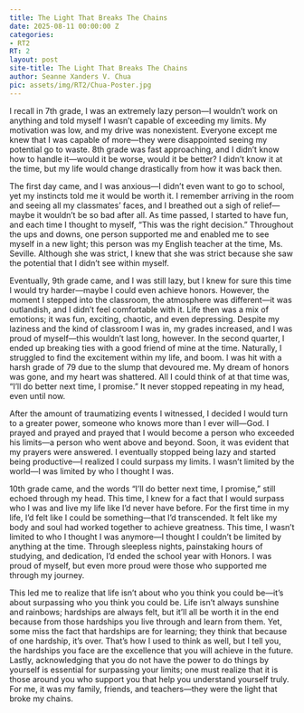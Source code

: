 ```yaml
---
title: The Light That Breaks The Chains
date: 2025-08-11 00:00:00 Z
categories:
- RT2
RT: 2
layout: post
site-title: The Light That Breaks The Chains
author: Seanne Xanders V. Chua
pic: assets/img/RT2/Chua-Poster.jpg
---
```


I recall in 7th grade, I was an extremely lazy person—I wouldn’t work on anything and told myself I wasn’t capable of exceeding my limits. My motivation was low, and my drive was nonexistent. Everyone except me knew that I was capable of more—they were disappointed seeing my potential go to waste. 8th grade was fast approaching, and I didn’t know how to handle it—would it be worse, would it be better? I didn’t know it at the time, but my life would change drastically from how it was back then. 

The first day came, and I was anxious—I didn’t even want to go to school, yet my instincts told me it would be worth it. I remember arriving in the room and seeing all my classmates’ faces, and I breathed out a sigh of relief—maybe it wouldn’t be so bad after all. As time passed, I started to have fun, and each time I thought to myself, “This was the right decision.” Throughout the ups and downs, one person supported me and enabled me to see myself in a new light; this person was my English teacher at the time, Ms. Seville. Although she was strict, I knew that she was strict because she saw the potential that I didn’t see within myself. 

Eventually, 9th grade came, and I was still lazy, but I knew for sure this time I would try harder—maybe I could even achieve honors. However, the moment I stepped into the classroom, the atmosphere was different—it was outlandish, and I didn’t feel comfortable with it. Life then was a mix of emotions; it was fun, exciting, chaotic, and even depressing. Despite my laziness and the kind of classroom I was in, my grades increased, and I was proud of myself—this wouldn’t last long, however. In the second quarter, I ended up breaking ties with a good friend of mine at the time. Naturally, I struggled to find the excitement within my life, and boom. I was hit with a harsh grade of 79 due to the slump that devoured me. My dream of honors was gone, and my heart was shattered. All I could think of at that time was, “I’ll do better next time, I promise.” It never stopped repeating in my head, even until now. 


After the amount of traumatizing events I witnessed, I decided I would turn to a greater power, someone who knows more than I ever will—God. I prayed and prayed and prayed that I would become a person who exceeded his limits—a person who went above and beyond. Soon, it was evident that my prayers were answered. I eventually stopped being lazy and started being productive—I realized I could surpass my limits. I wasn’t limited by the world—I was limited by who I thought I was. 

10th grade came, and the words “I’ll do better next time, I promise,” still echoed through my head. This time, I knew for a fact that I would surpass who I was and live my life like I’d never have before. For the first time in my life, I’d felt like I could be something—that I’d transcended. It felt like my body and soul had worked together to achieve greatness. This time, I wasn’t limited to who I thought I was anymore—I thought I couldn’t be limited by anything at the time. Through sleepless nights, painstaking hours of studying, and dedication, I’d ended the school year with Honors. I was proud of myself, but even more proud were those who supported me through my journey. 

This led me to realize that life isn’t about who you think you could be—it’s about surpassing who you think you could be. Life isn’t always sunshine and rainbows; hardships are always felt, but it’ll all be worth it in the end because from those hardships you live through and learn from them. Yet, some miss the fact that hardships are for learning; they think that because of one hardship, it’s over. That’s how I used to think as well, but I tell you, the hardships you face are the excellence that you will achieve in the future. Lastly, acknowledging that you do not have the power to do things by yourself is essential for surpassing your limits; one must realize that it is those around you who support you that help you understand yourself truly. For me, it was my family, friends, and teachers—they were the light that broke my chains.

